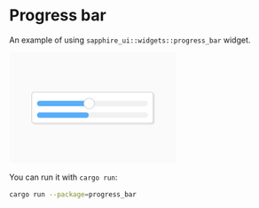 # Progress bar

An example of using `sapphire_ui::widgets::progress_bar` widget.

![](demo.png)

You can run it with `cargo run`:

```bash
cargo run --package=progress_bar
```
